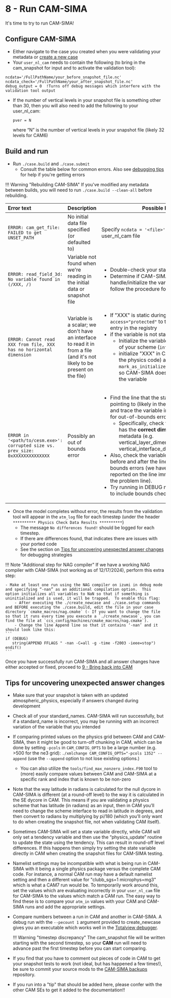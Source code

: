 # 8 - Run CAM-SIMA

It's time to try to run CAM-SIMA!

## Configure CAM-SIMA

- Either navigate to the case you created when you were validating your metadata or [create a new case](../usage/creating-a-case.md)
- Your `user_nl_cam` needs to contain the following (to bring in the cam_snapshot for input and to activate the validation tool):
```
ncdata='/FullPathName/your_before_snapshot_file.nc'
ncdata_check='/FullPathName/your_after_snapshot_file.nc'
debug_output = 0  !Turns off debug messages which interfere with the validation tool output
```
- If the number of vertical levels in your snapshot file is something other than 30, then you will also need to add the following to your user_nl_cam:
   
    ```
    pver = N
    ```

    where “N” is the number of vertical levels in your snapshot file (likely 32 levels for CAM6)

## Build and run

- Run `./case.build` and `./case.submit`
    - Consult the table below for common errors. Also see [debugging tips](../development/debugging.md) for help if you're getting errors


!!! Warning "Rebuilding CAM-SIMA"
    If you've modified any metadata between builds, you will need to run `./case.build --clean-all` before rebuilding.


| Error text  |  Description   | Possible Fix |
|:------------|----------------|--------------|
|`ERROR: cam_get_file: FAILED to get UNSET_PATH` | No initial data file specified (or defaulted to) | Specify `ncdata = '<file>'` in your user_nl_cam file |
|`ERROR: read_field_3d: No variable found in (/XXX, /)` | Variable not found when we're reading in the initial data or snapshot file | <ul><li>Double-check your standard name</li><li>Determine if CAM-SIMA needs to handle/initialize the variable. If it does, follow the procedure for the error below</li></ul> |
|`ERROR: Cannot read XXX from file, XXX has no horizontal dimension` | Variable is a scalar; we don't have an interface to read it in from a file (and it's not likely to be present on the file) | <ul><li>If "XXX" is static during the run, add `access="protected"` to the variable's XML entry in the registry</li><li>if the variable is not static, either:<ul><li>Initialize the variable in the init phase of your scheme (`intent=out`), or</li><li>initialize "XXX" in CAM-SIMA (NOT in the physics code) and add a call to `mark_as_initialized(<standard_name>)` so CAM-SIMA doesn't try to read in the variable</li></li></ul></ul> |
|`ERROR in '<path/to/cesm.exe>': corrupted size vs. prev_size: 0xXXXXXXXXXXXXXX` | Possibly an out of bounds error | <ul><li>Find the line that the stack trace is pointing to (likely in the generated code) and trace the variable in question, looking for out-of-bounds errors<ul><li>Specifically, check that the variable has the **correct dimensions** in the metadata (e.g. vertical_layer_dimension vs vertical_interface_dimension)</li></ul></li><li>Also, check the variables immediately before and after the line for out-of-bounds errors (we have seen this error reported on the line immediately before the problem line).</li><li>Try running in DEBUG mode if not already to include bounds checking</li></ul> |

- Once the model completes without error, the results from the validation tool will appear in the `atm_log` file for each timestep (under the header ` ********** Physics Check Data Results **********`)
    - The message `No differences found!` should be logged for each timestep.
    - If there are differences found, that indicates there are issues with your ported code
    - See the section on [Tips for uncovering unexpected answer changes](#tips-for-uncovering-unexpected-answer-changes) for debugging strategies

!!! Note "Additional step for NAG compiler"
    If we have a working NAG compiler with CAM-SIMA (not working as of 12/17/2024), perform this extra step:

    - Make at least one run using the NAG compiler on izumi in debug mode and specifying “-nan” as an additional compilation option.  This option initializes all variables to NaN so that if something is uninitialized and is used, it will be trapped.  To enable this flag:
        - After executing the ./create_newcase and ./case.setup commands and BEFORE executing the ./case.build, edit the file in your case directory `cmake_macros/nag.cmake` (- If you want to change the file so that it runs every time you execute a `./create_newcase`, you can find the file at `ccs_config/machines/cmake_macros/nag.cmake`). 
        - Change the line Append line so that it contains ‘-nan’ and it should look like this:
    ```
    if (DEBUG)
       string(APPEND FFLAGS " -nan -C=all -g -time -f2003 -ieee=stop")
    endif()
    ```



Once you have successfully run CAM-SIMA and all answer changes have either accepted or fixed, proceed to [9 - Bring back into CAM](back-to-cam.md)

## Tips for uncovering unexpected answer changes

- Make sure that your snapshot is taken with an updated atmospheric_physics, especially if answers changed during development
- Check all of your standard_names.  CAM-SIMA will run successfully, but if a standard_name is incorrect, you may be running with an incorrect variation of the variable that you intended
- If comparing printed values on the physics grid between CAM and CAM-SIMA, then it might be good to turn-off chunking in CAM, which can be done by setting `-pcols` in `CAM_CONFIG_OPTS` to be a large number (e.g. >500 for the ne3 grid): `./xmlchange CAM_CONFIG_OPTS="-pcols 1352" --append` (use the `--append` option to not lose existing options.)
    - You can also utilize the `tools/find_max_nonzero_index.F90` tool to (more) easily compare values between CAM and CAM-SIMA at a specific rank and index that is known to be non-zero
- Note that the way latitude in radians is calculated for the null dycore in CAM-SIMA is different (at a round-off level) to the way it is calculated in the SE dycore in CAM.  This means if you are validating a physics scheme that has latitude (in radians) as an input, then in CAM you’ll need to change the scheme interface to read in latitude in degrees, and then convert to radians by multiplying by pi/180 (which you’ll only want to do when creating the snapshot file, not when validating CAM itself).
- Sometimes CAM-SIMA will set a state variable directly, while CAM will only set a tendency variable and then use the “physics_update” routine to update the state using the tendency.  This can result in round-off level differences.  If this happens then simply try setting the state variable directly in CAM when creating the snapshot files for CAM-SIMA testing.
- Namelist settings may be incompatible with what is being run in CAM-SIMA with it being a single physics package versus the complete CAM code. For instance, a normal CAM run may have a default namelist setting and then a different value for "clubb_sgs=1 microphys=mg3" which is what a CAM7 run would be. To temporarily work around this, set the values which are evaluating incorrectly in your `user_nl_cam` file for CAM-SIMA to the values which match a CAM run.  The easy way to find these is to compare your `atm_in` values with your CAM and CAM-SIMA runs and add the appropriate settings.
- Compare numbers between a run in CAM and another in CAM-SIMA. A debug run with the `--pecount 1` argument provided to create_newcase gives you an executable which works well in the [Totalview debugger](../development/debugging.md/#totalview).

    !!! Warning "timestep discrepancy"
        The cam_snapshot file will be written starting with the second timestep, so your **CAM** run will need to advance past the first timestep before you can start comparing.

- If you find that you have to comment out pieces of code in CAM to get your snapshot tests to work (not ideal, but has happened a few times!), be sure to commit your source mods to the [CAM-SIMA backups](https://github.com/NCAR/CAM-SIMA_backups) repository.


- If you run into a "tip" that should be added here, please confer with the other CAM SEs to get it added to the documentation!!

